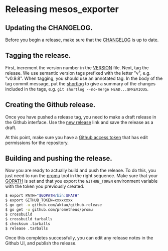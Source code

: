 # Releasing mesos_exporter

## Updating the CHANGELOG.

Before you begin a release, make sure that the [CHANGELOG](./CHANGELOG.md)
is up to date.

## Tagging the release.

First, increment the version number in the [VERSION](./VERSION)
file.  Next, tag the release. We use semantic version tags prefixed
with the letter "v", e.g. "v0.9.8". When tagging, you should
use an annotated tag. In the body of the tag commit message, put
the [shortlog](https://www.git-scm.com/docs/git-shortlog) to give
a summary of the changes included in the tags,
e.g.  `git shortlog --no-merge HEAD...$PREVIOUS`.

## Creating the Github release.

Once you have pushed a release tag, you need to make a draft release
in the Github interface. Use the [new release](https://github.com/mesos/mesos_exporter/releases/new)
link and save the release as a draft.

At this point, make sure you have a
[Github access token](https://help.github.com/articles/creating-a-personal-access-token-for-the-command-line)
that has edit permissions for the repository.

## Building and pushing the release.

Now you are ready to actually build and push the release. To do this,
you just need to run the [promu](https://github.com/prometheus/promu)
tool in the right sequence. Make sure that your
[GOPATH](https://github.com/golang/go/wiki/GOPATH) is set and that
you export the `GITHUB_TOKEN` environment variable with the token
you previously created.


```bash
$ export PATH="$GOPATH/bin:$PATH"
$ export GITHUB_TOKEN=xxxxxxxx
$ go get -u github.com/aktau/github-release
$ go get -u github.com/prometheus/promu
$ crossbuild
$ crossbuild tarballs
$ checksum .tarballs
$ release .tarballs
```

Once this completes successfully, you can edit any release notes
in the Github UI, and publish the release.
